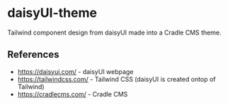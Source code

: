 # daisyUI-theme
Tailwind component design from daisyUI made into a Cradle CMS theme. 
## References
* <https://daisyui.com/> - daisyUI webpage
* <https://tailwindcss.com/> - Tailwind CSS (daisyUI is created ontop of Tailwind)
* <https://cradlecms.com/> - Cradle CMS 
